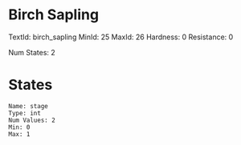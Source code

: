 # Birch Sapling
TextId: birch_sapling
MinId: 25
MaxId: 26
Hardness: 0
Resistance: 0

Num States: 2
# States
```
Name: stage
Type: int
Num Values: 2
Min: 0
Max: 1
```